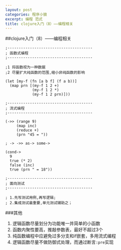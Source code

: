 ```yaml
---
layout: post
categories: 程序小狼
excerpt: 编程 范式
title: clojure入门（8）——编程相关
---
```


##clojure入门（8）——编程相关

```
;--------------------------------------
; 函数式编程
;--------------------------------------

;1 将函数视为一种数据
;2 尽量扩大纯函数的范围,缩小非纯函数的影响

(let [my-f (fn [a b f] (f a b))]
  (map prn [(my-f 1 2 +)
            (my-f 1 2 *)
            (my-f 1 2 prn)]))

;--------------------------------------
; 流式编程
;--------------------------------------

(->> (range 9)
     (map inc)
     (reduce +)
     (prn "45 = "))
   
; -> ->> as-> some->

(cond->
  9
  true (* 2)
  false (inc)
  true (prn " = 18"))
  
;--------------------------------------
; 面向测试
;--------------------------------------

; 1.先写测试用例,再写逻辑;
; 2.集成测试最重要,单元测试辅助之；

```

###其他
1. 逻辑函数尽量划分为功能唯一并简单的小函数
2. 函数内聚性要高，推敲参数表，最好不超过3个
3. 纯函数编程中应避免过多分支和if嵌套，多用流式编程
4. 逻辑函数尽量不做防御式处理，而通过断言`:pre`实现

